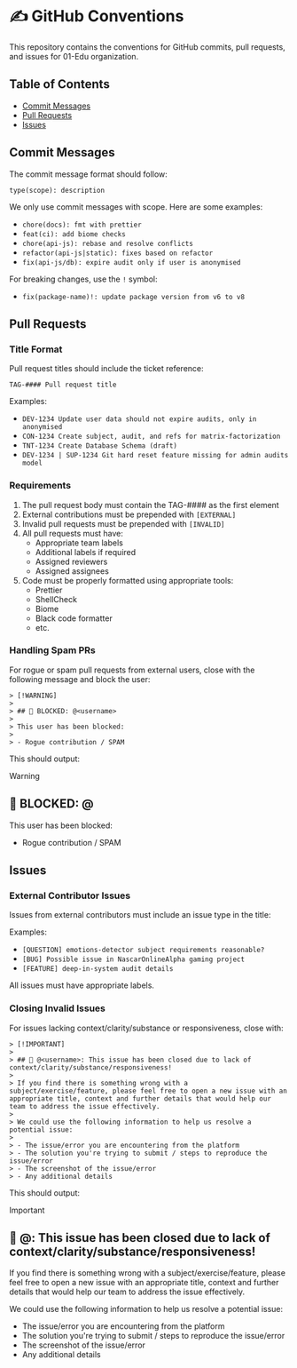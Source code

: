 # ✍️ GitHub Conventions

This repository contains the conventions for GitHub commits, pull requests, and issues for 01-Edu organization.

## Table of Contents

- [Commit Messages](#commit-messages)
- [Pull Requests](#pull-requests)
- [Issues](#issues)

## Commit Messages

The commit message format should follow:

```
type(scope): description
```

We only use commit messages with scope. Here are some examples:

- `chore(docs): fmt with prettier`
- `feat(ci): add biome checks`
- `chore(api-js): rebase and resolve conflicts`
- `refactor(api-js|static): fixes based on refactor`
- `fix(api-js/db): expire audit only if user is anonymised`

For breaking changes, use the `!` symbol:

- `fix(package-name)!: update package version from v6 to v8`

## Pull Requests

### Title Format

Pull request titles should include the ticket reference:

```
TAG-#### Pull request title
```

Examples:

- `DEV-1234 Update user data should not expire audits, only in anonymised`
- `CON-1234 Create subject, audit, and refs for matrix-factorization`
- `TNT-1234 Create Database Schema (draft)`
- `DEV-1234 | SUP-1234 Git hard reset feature missing for admin audits model`

### Requirements

1. The pull request body must contain the TAG-#### as the first element
2. External contributions must be prepended with `[EXTERNAL]`
3. Invalid pull requests must be prepended with `[INVALID]`
4. All pull requests must have:
   - Appropriate team labels
   - Additional labels if required
   - Assigned reviewers
   - Assigned assignees
5. Code must be properly formatted using appropriate tools:
   - Prettier
   - ShellCheck
   - Biome
   - Black code formatter
   - etc.

### Handling Spam PRs

For rogue or spam pull requests from external users, close with the following message and block the user:

```
> [!WARNING]
>
> ## 🚫 BLOCKED: @<username>
>
> This user has been blocked:
>
> - Rogue contribution / SPAM
```

This should output:

> [!WARNING]
>
> ## 🚫 BLOCKED: @<username>
>
> This user has been blocked:
>
> - Rogue contribution / SPAM

## Issues

### External Contributor Issues

Issues from external contributors must include an issue type in the title:

Examples:

- `[QUESTION] emotions-detector subject requirements reasonable?`
- `[BUG] Possible issue in NascarOnlineAlpha gaming project`
- `[FEATURE] deep-in-system audit details`

All issues must have appropriate labels.

### Closing Invalid Issues

For issues lacking context/clarity/substance or responsiveness, close with:

```
> [!IMPORTANT]
>
> ## 🚫 @<username>: This issue has been closed due to lack of context/clarity/substance/responsiveness!
>
> If you find there is something wrong with a subject/exercise/feature, please feel free to open a new issue with an appropriate title, context and further details that would help our team to address the issue effectively.
>
> We could use the following information to help us resolve a potential issue:
>
> - The issue/error you are encountering from the platform
> - The solution you're trying to submit / steps to reproduce the issue/error
> - The screenshot of the issue/error
> - Any additional details
```

This should output:

> [!IMPORTANT]
>
> ## 🚫 @<username>: This issue has been closed due to lack of context/clarity/substance/responsiveness!
>
> If you find there is something wrong with a subject/exercise/feature, please feel free to open a new issue with an appropriate title, context and further details that would help our team to address the issue effectively.
>
> We could use the following information to help us resolve a potential issue:
>
> - The issue/error you are encountering from the platform
> - The solution you're trying to submit / steps to reproduce the issue/error
> - The screenshot of the issue/error
> - Any additional details
